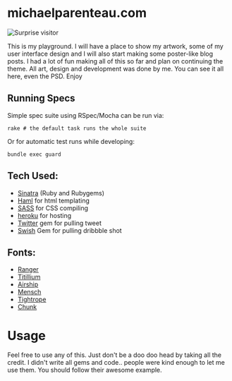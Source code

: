 # michaelparenteau.com

![Surprise visitor](http://dribbble.com/system/users/2417/screenshots/305373/surprise-visitor.gif?1319875533)

This is my playground. I will have a place to show my artwork, some of my user interface design and I will also start making some poster-like blog posts. I had a lot of fun making all of this so far and plan on continuing the theme. All art, design and development was done by me. You can see it all here, even the PSD. Enjoy

## Running Specs

Simple spec suite using RSpec/Mocha can be run via:

    rake # the default task runs the whole suite

Or for automatic test runs while developing:

    bundle exec guard

## Tech Used:

* [Sinatra](http://sinatrarb.com) (Ruby and Rubygems)
* [Haml](http://haml-lang.com) for html templating
* [SASS](http://sass-lang.com) for CSS compiling
* [heroku](http://heroku.com) for hosting
* [Twitter](https://github.com/jnunemaker/twitter) gem for pulling tweet
* [Swish](https://github.com/jeremyw/swish) Gem for pulling dribbble shot

## Fonts:

* [Ranger](http://www.losttype.com/font/?name=ranger)
* [Titillium](http://www.fontsquirrel.com/fonts/TitilliumText)
* [Airship](http://www.losttype.com/font/?name=airship)
* [Mensch](http://www.losttype.com/font/?name=mensch)
* [Tightrope](http://www.losttype.com/font/?name=tightrope)
* [Chunk](http://www.theleagueofmoveabletype.com/fonts/4-chunk)

# Usage

Feel free to use any of this. Just don't be a doo doo head by taking all the credit. I didn't write all gems and code.. people were kind enough to let me use them. You should follow their awesome example.

